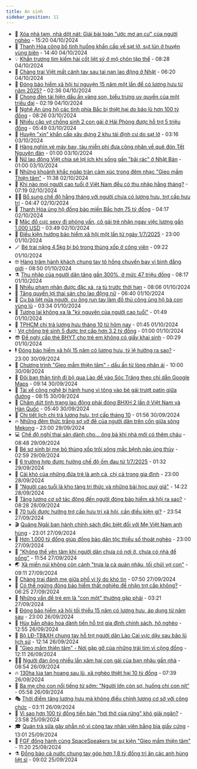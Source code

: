 ```yaml
---
title: An sinh
sidebar_position: 11
---
```


<!-- dantri-an-sinh:START -->
- 👺 [Xóa nhà tạm, nhà dột nát: Giải bài toán &quot;ước mơ an cư&quot; của người nghèo](https://dantri.com.vn/an-sinh/xoa-nha-tam-nha-dot-nat-giai-bai-toan-uoc-mo-an-cu-cua-nguoi-ngheo-20241004220529892.htm) - 15:20 04/10/2024
- 👀 [Thanh Hóa công bố tình huống khẩn cấp về sạt lở, sụt lún ở huyện vùng biên](https://dantri.com.vn/an-sinh/thanh-hoa-cong-bo-tinh-huong-khan-cap-ve-sat-lo-sut-lun-o-huyen-vung-bien-20241004203551452.htm) - 14:40 04/10/2024
- 💡 [Khẩn trương tìm kiếm hài cốt liệt sỹ ở mộ chôn tập thể](https://dantri.com.vn/an-sinh/khan-truong-tim-kiem-hai-cot-liet-sy-o-mo-chon-tap-the-20241004140901809.htm) - 08:28 04/10/2024
- 💄 [Chàng trai Việt mất cánh tay sau tai nạn lao động ở Nhật](https://dantri.com.vn/lao-dong-viec-lam/chang-trai-viet-mat-canh-tay-sau-tai-nan-lao-dong-o-nhat-20241004110015626.htm) - 06:20 04/10/2024
- 🧠 [Đóng bảo hiểm xã hội tự nguyện 15 năm một lần để có lương hưu từ năm 2025?](https://dantri.com.vn/an-sinh/dong-bao-hiem-xa-hoi-tu-nguyen-15-nam-mot-lan-de-co-luong-huu-tu-nam-2025-20241004092114061.htm) - 02:36 04/10/2024
- 🫣 [Chong đèn tái hiện dấu ấn vàng son, biểu trưng uy quyền của một triều đại](https://dantri.com.vn/lao-dong-viec-lam/chong-den-tai-hien-dau-an-vang-son-bieu-trung-uy-quyen-cua-mot-trieu-dai-20241003190750214.htm) - 02:19 04/10/2024
- 🥸 [Nghệ An ủng hộ các tỉnh phía Bắc bị thiệt hại do bão lũ hơn 100 tỷ đồng](https://dantri.com.vn/an-sinh/nghe-an-ung-ho-cac-tinh-phia-bac-bi-thiet-hai-do-bao-lu-hon-100-ty-dong-20241003142329330.htm) - 08:26 03/10/2024
- 🤭 [Nhiều cặp vợ chồng sinh 2 con gái ở Hải Phòng được hỗ trợ 5 triệu đồng](https://dantri.com.vn/an-sinh/nhieu-cap-vo-chong-sinh-2-con-gai-o-hai-phong-duoc-ho-tro-5-trieu-dong-20241003122222021.htm) - 05:49 03/10/2024
- 💂 [Huyện &quot;xin&quot; khẩn cấp xây dựng 2 khu tái định cư do sạt lở](https://dantri.com.vn/an-sinh/huyen-xin-khan-cap-xay-dung-2-khu-tai-dinh-cu-do-sat-lo-20241002222256115.htm) - 03:16 03/10/2024
- 🦣 [Hàng nghìn vé máy bay, tàu miễn phí đưa công nhân về quê đón Tết Nguyên đán](https://dantri.com.vn/lao-dong-viec-lam/hang-nghin-ve-may-bay-tau-mien-phi-dua-cong-nhan-ve-que-don-tet-nguyen-dan-20241003074622034.htm) - 01:00 03/10/2024
- 🧰 [Nữ lao động Việt chia sẻ lợi ích khi sống gần &quot;bãi rác&quot; ở Nhật Bản](https://dantri.com.vn/lao-dong-viec-lam/nu-lao-dong-viet-chia-se-loi-ich-khi-song-gan-bai-rac-o-nhat-ban-20241002161815073.htm) - 01:00 03/10/2024
- 🤩 [Những khoảnh khắc ngập tràn cảm xúc trong đêm nhạc &quot;Gieo mầm Thiện tâm&quot;](https://dantri.com.vn/an-sinh/nhung-khoanh-khac-ngap-tran-cam-xuc-trong-dem-nhac-gieo-mam-thien-tam-20241002183036932.htm) - 11:38 02/10/2024
- 🤖 [Khi nào mọi người cao tuổi ở Việt Nam đều có thu nhập hằng tháng?](https://dantri.com.vn/an-sinh/khi-nao-moi-nguoi-cao-tuoi-o-viet-nam-deu-co-thu-nhap-hang-thang-20241002114947572.htm) - 07:19 02/10/2024
- 🧑‍💻 [Bổ sung chế độ hằng tháng với người chưa có lương hưu, trợ cấp hưu trí](https://dantri.com.vn/an-sinh/bo-sung-che-do-hang-thang-voi-nguoi-chua-co-luong-huu-tro-cap-huu-tri-20241002093743300.htm) - 04:47 02/10/2024
- 🦍 [Thanh Hóa ủng hộ đồng bào miền Bắc hơn 75 tỷ đồng](https://dantri.com.vn/an-sinh/thanh-hoa-ung-ho-dong-bao-mien-bac-hon-75-ty-dong-20241002111211221.htm) - 04:17 02/10/2024
- 🦆 [Mặc đồ cực sexy đi phỏng vấn, cô gái trẻ nhận ngay việc lương gần 1.000 USD](https://dantri.com.vn/an-sinh/mac-do-cuc-sexy-di-phong-van-co-gai-tre-nhan-ngay-viec-luong-gan-1000-usd-20241002102348986.htm) - 03:49 02/10/2024
- 🌊 [Điều kiện hưởng bảo hiểm xã hội một lần từ ngày 1/7/2025](https://dantri.com.vn/an-sinh/dieu-kien-huong-bao-hiem-xa-hoi-mot-lan-tu-ngay-172025-20241001121739304.htm) - 23:00 01/10/2024
- 🪄 [Bé trai nặng 4,5kg bị bỏ trong thùng xốp ở công viên](https://dantri.com.vn/an-sinh/be-trai-nang-45kg-bi-bo-trong-thung-xop-o-cong-vien-20241001154332107.htm) - 09:22 01/10/2024
- 🤓 [Hàng trăm hành khách chung tay tô hồng chuyến bay vì bình đẳng giới](https://dantri.com.vn/an-sinh/hang-tram-hanh-khach-chung-tay-to-hong-chuyen-bay-vi-binh-dang-gioi-20241001153252742.htm) - 08:50 01/10/2024
- ⚗️ [Thu nhập của người dân tăng gần 300%, ở mức 47 triệu đồng](https://dantri.com.vn/an-sinh/thu-nhap-cua-nguoi-dan-tang-gan-300-o-muc-47-trieu-dong-20241001144056965.htm) - 08:17 01/10/2024
- 💃 [Nhiều phạm nhân được đặc xá, ra tù trước thời hạn](https://dantri.com.vn/an-sinh/nhieu-pham-nhan-duoc-dac-xa-ra-tu-truoc-thoi-han-20241001142607748.htm) - 08:06 01/10/2024
- 💼 [Tăng quyền lợi thai sản cho lao động nữ](https://dantri.com.vn/an-sinh/tang-quyen-loi-thai-san-cho-lao-dong-nu-20240929234636629.htm) - 06:40 01/10/2024
- 🤖 [Cụ bà liệt nửa người, cụ ông run tay làm đồ thủ công ủng hộ bà con vùng lũ](https://dantri.com.vn/an-sinh/cu-ba-liet-nua-nguoi-cu-ong-run-tay-lam-do-thu-cong-ung-ho-ba-con-vung-lu-20241001101019107.htm) - 03:34 01/10/2024
- 🧐 [Tương lai không xa là &quot;kỷ nguyên của người cao tuổi&quot;](https://dantri.com.vn/an-sinh/tuong-lai-khong-xa-la-ky-nguyen-cua-nguoi-cao-tuoi-20240930234537810.htm) - 01:49 01/10/2024
- 💯 [TPHCM chi trả lương hưu tháng 10 từ hôm nay](https://dantri.com.vn/an-sinh/tphcm-chi-tra-luong-huu-thang-10-tu-hom-nay-20240930230347630.htm) - 01:45 01/10/2024
- 🕯 [Vợ chồng trẻ sinh 5 được trợ cấp hơn 3,2 tỷ đồng](https://dantri.com.vn/an-sinh/vo-chong-tre-sinh-5-duoc-tro-cap-hon-32-ty-dong-20240930150123629.htm) - 01:00 01/10/2024
- 😎 [Đề nghị cấp thẻ BHYT cho trẻ em không có giấy khai sinh](https://dantri.com.vn/an-sinh/de-nghi-cap-the-bhyt-cho-tre-em-khong-co-giay-khai-sinh-20241001005657444.htm) - 00:29 01/10/2024
- 🕴 [Đóng bảo hiểm xã hội 15 năm có lương hưu, tỷ lệ hưởng ra sao?](https://dantri.com.vn/an-sinh/dong-bao-hiem-xa-hoi-15-nam-co-luong-huu-ty-le-huong-ra-sao-20240930212539836.htm) - 23:00 30/09/2024
- 🤖 [Chương trình &quot;Gieo mầm thiện tâm&quot; - dấu ấn từ lòng nhân ái](https://dantri.com.vn/an-sinh/chuong-trinh-gieo-mam-thien-tam-dau-an-tu-long-nhan-ai-20240930163731024.htm) - 10:00 30/09/2024
- 🤡 [Đôi bạn thân tính đi bộ qua Lào để vào Sóc Trăng theo chỉ dẫn Google Maps](https://dantri.com.vn/an-sinh/doi-ban-than-tinh-di-bo-qua-lao-de-vao-soc-trang-theo-chi-dan-google-maps-20240930153703833.htm) - 09:14 30/09/2024
- 💪 [Tài xế công nghệ bị hành hung vì tông vào bé gái trượt patin giữa đường](https://dantri.com.vn/lao-dong-viec-lam/tai-xe-cong-nghe-bi-hanh-hung-vi-tong-vao-be-gai-truot-patin-giua-duong-20240930142548702.htm) - 08:15 30/09/2024
- 🌝 [Chấm dứt tình trạng lao động phải đóng BHXH 2 lần ở Việt Nam và Hàn Quốc](https://dantri.com.vn/an-sinh/cham-dut-tinh-trang-lao-dong-phai-dong-bhxh-2-lan-o-viet-nam-va-han-quoc-20240930101257623.htm) - 05:40 30/09/2024
- 🤩 [Chi tiết lịch chi trả lương hưu, trợ cấp tháng 10](https://dantri.com.vn/an-sinh/chi-tiet-lich-chi-tra-luong-huu-tro-cap-thang-10-20240930084852599.htm) - 01:56 30/09/2024
- 🔥 [Những đêm thức trắng sợ vỡ đê của người dân trên cồn giữa sông Mekong](https://dantri.com.vn/an-sinh/nhung-dem-thuc-trang-so-vo-de-cua-nguoi-dan-tren-con-giua-song-mekong-20240929175805586.htm) - 23:00 29/09/2024
- 💻 [Chế độ nghỉ thai sản dành cho... ông bà khi nhà mới có thêm cháu](https://dantri.com.vn/an-sinh/che-do-nghi-thai-san-danh-cho-ong-ba-khi-nha-moi-co-them-chau-20240929152446851.htm) - 08:48 29/09/2024
- 💄 [Bé sơ sinh bị mẹ bỏ thùng xốp trôi sông mắc bệnh não úng thủy](https://dantri.com.vn/an-sinh/be-so-sinh-bi-me-bo-thung-xop-troi-song-mac-benh-nao-ung-thuy-20240929084552743.htm) - 02:59 29/09/2024
- 🦆 [6 trường hợp được hưởng chế độ ốm đau từ 1/7/2025](https://dantri.com.vn/an-sinh/6-truong-hop-duoc-huong-che-do-om-dau-tu-172025-20240928182346256.htm) - 01:32 29/09/2024
- 🐲 [Cái khó của những đứa trẻ là anh cả, chị cả trong gia đình](https://dantri.com.vn/an-sinh/cai-kho-cua-nhung-dua-tre-la-anh-ca-chi-ca-trong-gia-dinh-20240926161041863.htm) - 23:00 28/09/2024
- 🥷 [&quot;Người cao tuổi là kho tàng tri thức và những bài học quý giá&quot;](https://dantri.com.vn/an-sinh/nguoi-cao-tuoi-la-kho-tang-tri-thuc-va-nhung-bai-hoc-quy-gia-20240928134159511.htm) - 14:22 28/09/2024
- 💯 [Tăng lương cơ sở tác động đến người đóng bảo hiểm xã hội ra sao?](https://dantri.com.vn/an-sinh/tang-luong-co-so-tac-dong-den-nguoi-dong-bao-hiem-xa-hoi-ra-sao-20240928151654305.htm) - 08:28 28/09/2024
- 🧐 [70 tuổi được hưởng trợ cấp hưu trí xã hội, cần điều kiện gì?](https://dantri.com.vn/an-sinh/70-tuoi-duoc-huong-tro-cap-huu-tri-xa-hoi-can-dieu-kien-gi-20240927170124442.htm) - 23:54 27/09/2024
- 🎬 [Quảng Ngãi ban hành chính sách đặc biệt đối với Mẹ Việt Nam anh hùng](https://dantri.com.vn/an-sinh/quang-ngai-ban-hanh-chinh-sach-dac-biet-doi-voi-me-viet-nam-anh-hung-20240927181341100.htm) - 23:01 27/09/2024
- 🦍 [Hơn 1.000 tỷ đồng giúp đồng bào dân tộc thiểu số thoát nghèo](https://dantri.com.vn/an-sinh/hon-1000-ty-dong-giup-dong-bao-dan-toc-thieu-so-thoat-ngheo-20240927165230216.htm) - 23:00 27/09/2024
- 🫶 [&quot;Không thể yên tâm khi người dân chưa có nơi ở, chưa có nhà để sống&quot;](https://dantri.com.vn/an-sinh/khong-the-yen-tam-khi-nguoi-dan-chua-co-noi-o-chua-co-nha-de-song-20240927180735929.htm) - 11:54 27/09/2024
- 🌏 [Xã miền núi không còn cảnh &quot;trưa la cà quán nhậu, tối chửi vợ con&quot;](https://dantri.com.vn/an-sinh/xa-mien-nui-khong-con-canh-trua-la-ca-quan-nhau-toi-chui-vo-con-20240927152927702.htm) - 09:11 27/09/2024
- 🫣 [Chàng trai đánh mẹ giữa phố vì lý do khó tin](https://dantri.com.vn/an-sinh/chang-trai-danh-me-giua-pho-vi-ly-do-kho-tin-20240927121116350.htm) - 07:50 27/09/2024
- 🥰 [Có thể ngừng đóng bảo hiểm thất nghiệp để nhận trợ cấp không?](https://dantri.com.vn/an-sinh/co-the-ngung-dong-bao-hiem-that-nghiep-de-nhan-tro-cap-khong-20240927111956695.htm) - 06:25 27/09/2024
- 🎊 [Những vấn đề trẻ em là &quot;con một&quot; thường gặp phải](https://dantri.com.vn/an-sinh/nhung-van-de-tre-em-la-con-mot-thuong-gap-phai-20240924095828298.htm) - 03:21 27/09/2024
- 💄 [Đóng bảo hiểm xã hội tối thiểu 15 năm có lương hưu, áp dụng từ năm sau](https://dantri.com.vn/an-sinh/dong-bao-hiem-xa-hoi-toi-thieu-15-nam-co-luong-huu-ap-dung-tu-nam-sau-20240926211657865.htm) - 23:00 26/09/2024
- 👹 [Hủy bắn pháo hoa dành tiền hỗ trợ gia đình chính sách, hộ nghèo](https://dantri.com.vn/an-sinh/huy-ban-phao-hoa-danh-tien-ho-tro-gia-dinh-chinh-sach-ho-ngheo-20240926190159191.htm) - 12:55 26/09/2024
- 💯 [Bộ LĐ-TB&amp;XH chung tay hỗ trợ người dân Lào Cai vực dậy sau bão lũ lịch sử](https://dantri.com.vn/an-sinh/bo-ld-tbxh-chung-tay-ho-tro-nguoi-dan-lao-cai-vuc-day-sau-bao-lu-lich-su-20240926183023023.htm) - 12:14 26/09/2024
- 📝 [&quot;Gieo mầm thiện tâm&quot; - Nơi gặp gỡ của những trái tim vì cộng đồng](https://dantri.com.vn/an-sinh/gieo-mam-thien-tam-noi-gap-go-cua-nhung-trai-tim-vi-cong-dong-20240926182525680.htm) - 12:11 26/09/2024
- 👨‍🏫 [Người đàn ông nhiều lần xâm hại con gái của bạn nhậu gần nhà](https://dantri.com.vn/an-sinh/nguoi-dan-ong-nhieu-lan-xam-hai-con-gai-cua-ban-nhau-gan-nha-20240926142826682.htm) - 08:54 26/09/2024
- 🔥 [130ha lúa tan hoang sau lũ, xã nghèo thiệt hại 10 tỷ đồng](https://dantri.com.vn/an-sinh/130ha-lua-tan-hoang-sau-lu-xa-ngheo-thiet-hai-10-ty-dong-20240926120410468.htm) - 07:39 26/09/2024
- 🧰 [Ba mẹ cho con nổi tiếng từ sớm: &quot;Người lớn còn sợ, huống chi con nít&quot;](https://dantri.com.vn/an-sinh/ba-me-cho-con-noi-tieng-tu-som-nguoi-lon-con-so-huong-chi-con-nit-20240926123158222.htm) - 05:58 26/09/2024
- 🎭 [Thời điểm tăng lương hưu mà không điều chỉnh lương cơ sở với công chức](https://dantri.com.vn/an-sinh/thoi-diem-tang-luong-huu-ma-khong-dieu-chinh-luong-co-so-voi-cong-chuc-20240926090244952.htm) - 03:11 26/09/2024
- 🔭 [Vì sao hơn 100 tỷ đồng tiền bán &quot;hơi thở của rừng&quot; khó giải ngân?](https://dantri.com.vn/an-sinh/vi-sao-hon-100-ty-dong-tien-ban-hoi-tho-cua-rung-kho-giai-ngan-20240924143220138.htm) - 23:58 25/09/2024
- 🎓 [Quán trà sữa gây phẫn nộ vì còng tay nhân viên bằng bìa giấy cứng](https://dantri.com.vn/an-sinh/quan-tra-sua-gay-phan-no-vi-cong-tay-nhan-vien-bang-bia-giay-cung-20240925133635469.htm) - 13:01 25/09/2024
- 🦅 [FGF đồng hành cùng SpaceSpeakers tại sự kiện &quot;Gieo mầm thiện tâm&quot;](https://dantri.com.vn/an-sinh/fgf-dong-hanh-cung-spacespeakers-tai-su-kien-gieo-mam-thien-tam-20240925180850022.htm) - 11:20 25/09/2024
- ⚗️ [Đồng bào cả nước chung tay góp hơn 1,8 tỷ đồng tri ân các anh hùng liệt sĩ](https://dantri.com.vn/an-sinh/dong-bao-ca-nuoc-chung-tay-gop-hon-18-ty-dong-tri-an-cac-anh-hung-liet-si-20240925155459393.htm) - 09:02 25/09/2024<!-- dantri-an-sinh:END -->
